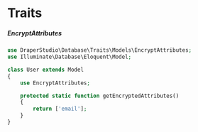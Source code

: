 # Traits


##### EncryptAttributes

```php
use DraperStudio\Database\Traits\Models\EncryptAttributes;
use Illuminate\Database\Eloquent\Model;

class User extends Model
{
    use EncryptAttributes;

    protected static function getEncryptedAttributes()
    {
        return ['email'];
    }
}
```
